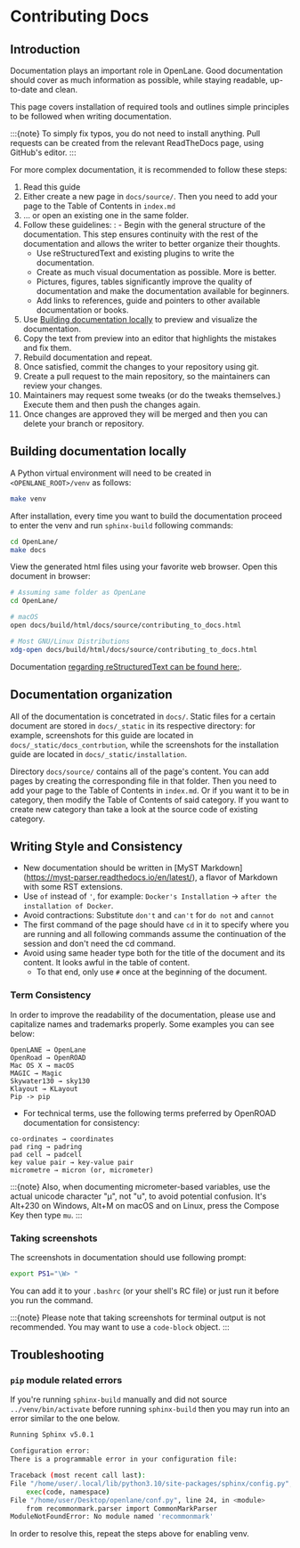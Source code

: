 # Contributing Docs

## Introduction

Documentation plays an important role in OpenLane.
Good documentation should cover as much information as possible,
while staying readable, up-to-date and clean.

This page covers installation of required tools
and outlines simple principles to be followed when writing documentation.

:::{note}
To simply fix typos, you do not need to install anything. Pull requests can be created from the relevant ReadTheDocs page, using GitHub's editor.
:::

For more complex documentation, it is recommended to follow these steps:

01. Read this guide
02. Either create a new page in `docs/source/`. Then you need to add your page to the Table of Contents in `index.md`
03. ... or open an existing one in the same folder.
04. Follow these guidelines:
    : - Begin with the general structure of the documentation. This step ensures continuity with the rest of the documentation and allows the writer to better organize their thoughts.
      - Use reStructuredText and existing plugins to write the documentation.
      - Create as much visual documentation as possible. More is better.
      - Pictures, figures, tables significantly improve the quality of documentation and make the documentation available for beginners.
      - Add links to references, guide and pointers to other available documentation or books.
05. Use [Building documentation locally](#building-documentation-locally) to preview and visualize the documentation.
06. Copy the text from preview into an editor that highlights the mistakes and fix them.
07. Rebuild documentation and repeat.
08. Once satisfied, commit the changes to your repository using git.
09. Create a pull request to the main repository, so the maintainers can review your changes.
10. Maintainers may request some tweaks (or do the tweaks themselves.) Execute them and then push the changes again.
11. Once changes are approved they will be merged and then you can delete your branch or repository.

## Building documentation locally
A Python virtual environment will need to be created in `<OPENLANE_ROOT>/venv` as follows:

```sh
make venv
```

After installation, every time you want to build the documentation proceed to enter the venv and run `sphinx-build` following commands:

```sh
cd OpenLane/
make docs
```

View the generated html files using your favorite web browser. Open this document in browser:

```sh
# Assuming same folder as OpenLane
cd OpenLane/

# macOS
open docs/build/html/docs/source/contributing_to_docs.html

# Most GNU/Linux Distributions
xdg-open docs/build/html/docs/source/contributing_to_docs.html
```

Documentation [regarding reStructuredText can be found here:](https://sublime-and-sphinx-guide.readthedocs.io/en/latest/index.html).

## Documentation organization

All of the documentation is concetrated in `docs/`.
Static files for a certain document are stored in `docs/_static` in its respective directory: for example, screenshots for this guide are located in `docs/_static/docs_contrbution`,
while the screenshots for the installation guide are located in `docs/_static/installation`.

Directory `docs/source/` contains all of the page's content.
You can add pages by creating the corresponding file in that folder.
Then you need to add your page to the Table of Contents in `index.md`.
Or if you want it to be in category, then modify the Table of Contents of said category.
If you want to create new category than take a look at the source code of existing category.

## Writing Style and Consistency

- New documentation should be written in \[MyST Markdown\](<https://myst-parser.readthedocs.io/en/latest/>), a flavor of Markdown with some RST extensions.
- Use `of` instead of `'`, for example: `Docker's Installation` → `after the installation of Docker`.
- Avoid contractions: Substitute `don't` and `can't` for `do not` and `cannot`
- The first command of the page should have `cd` in it to specify where you are running and all following commands assume the continuation of the session and don't need the cd command.
- Avoid using same header type both for the title of the document and its content. It looks awful in the table of content.
  * To that end, only use `#` once at the beginning of the document.

### Term Consistency

In order to improve the readability of the documentation, please use and capitalize names and trademarks properly. Some examples you can see below:

```
OpenLANE → OpenLane
OpenRoad → OpenROAD
Mac OS X → macOS
MAGIC → Magic
Skywater130 → sky130
Klayout → KLayout
Pip -> pip
```

- For technical terms, use the following terms preferred by OpenROAD documentation for consistency:

```
co-ordinates → coordinates
pad ring → padring
pad cell → padcell
key value pair → key-value pair
micrometre → micron (or, micrometer)
```

:::{note}
Also, when documenting micrometer-based variables, use the actual unicode character "µ", not "u", to avoid potential confusion. It's Alt+230 on Windows, Alt+M on macOS and on Linux, press the Compose Key then type `mu`.
:::

### Taking screenshots

The screenshots in documentation should use following prompt:

```sh
export PS1="\W> "
```

You can add it to your `.bashrc` (or your shell's RC file) or just run it before you run the command.

:::{note}
Please note that taking screenshots for terminal output is not recommended. You may want to use a `code-block` object.
:::

## Troubleshooting
### `pip` module related errors

If you're running `sphinx-build` manually and did not source `../venv/bin/activate` before running `sphinx-build` then you may run into an error similar to the one below.

```sh
Running Sphinx v5.0.1

Configuration error:
There is a programmable error in your configuration file:

Traceback (most recent call last):
File "/home/user/.local/lib/python3.10/site-packages/sphinx/config.py", line 343, in eval_config_file
    exec(code, namespace)
File "/home/user/Desktop/openlane/conf.py", line 24, in <module>
    from recommonmark.parser import CommonMarkParser
ModuleNotFoundError: No module named 'recommonmark'
```

In order to resolve this, repeat the steps above for enabling venv.
